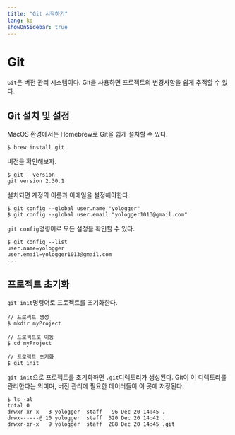 ```yaml
---
title: "Git 시작하기"
lang: ko
showOnSidebar: true
---
```



# Git
`Git`은 버전 관리 시스템이다. Git을 사용하면 프로젝트의 변경사항을 쉽게 추적할 수 있다.

## Git 설치 및 설정
MacOS 환경에서는 Homebrew로 Git을 쉽게 설치할 수 있다.
``` shellsession
$ brew install git
```
버전을 확인해보자.
``` 
$ git --version
git version 2.30.1
```

설치되면 계정의 이름과 이메일을 설정해야한다.
``` shellsession
$ git config --global user.name "yologger"
$ git config --global user.email "yologger1013@gmail.com"
```

`git config`명령어로 모든 설정을 확인할 수 있다.
``` shellsession
$ git config --list
user.name=yologger
user.email=yologger1013@gmail.com
...
```

## 프로젝트 초기화
`git init`명령어로 프로젝트를 초기화한다.
``` shellsession
// 프로젝트 생성
$ mkdir myProject

// 프로젝트로 이동
$ cd myProject

// 프로젝트 초기화
$ git init
```
`git init`으로 프로젝트를 초기화하면 `.git`디렉토리가 생성된다. Git이 이 디렉토리를 관리한다는 의미며, 버전 관리에 필요한 데이터들이 이 곳에 저장된다.
``` shellsession{5}
$ ls -al
total 0
drwxr-xr-x   3 yologger  staff   96 Dec 20 14:45 .
drwx------@ 10 yologger  staff  320 Dec 20 14:42 ..
drwxr-xr-x   9 yologger  staff  288 Dec 20 14:45 .git
```